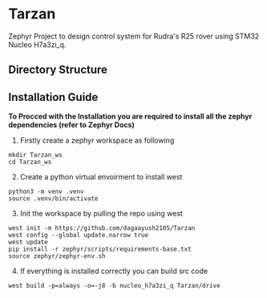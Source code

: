 # Tarzan 
Zephyr Project to design control system for Rudra's R25 rover using STM32 Nucleo H7a3zi_q.

## Directory Structure 

## Installation Guide 
**To Procced with the Installation you are required to install all the zephyr dependencies (refer to Zephyr Docs)**
1. Firstly create a zephyr workspace as following
```
mkdir Tarzan_ws
cd Tarzan_ws
```
2. Create a python virtual envoirment to install west
```
python3 -m venv .venv
source .venv/bin/activate
```
3. Init the workspace by pulling the repo using west
```
west init -m https://github.com/dagaayush2105/Tarzan 
west config --global update.narrow true
west update
pip install -r zephyr/scripts/requirements-base.txt
source zephyr/zephyr-env.sh
```
4. If everything is installed correctly you can build src code
```
west build -p=always -o=-j8 -b nucleo_h7a3zi_q Tarzan/drive
```
